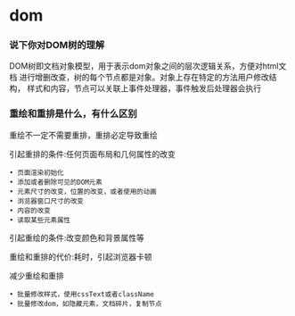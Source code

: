 # dom

### 说下你对DOM树的理解

DOM树即文档对象模型，用于表示dom对象之间的层次逻辑关系，方便对html文档
进行增删改查，树的每个节点都是对象。对象上存在特定的方法用户修改结构，
样式和内容，节点可以关联上事件处理器，事件触发后处理器会执行

### 重绘和重排是什么，有什么区别

重绘不一定不需要重排，重排必定导致重绘

引起重排的条件:任何页面布局和几何属性的改变

    • 页面渲染初始化
    • 添加或者删除可见的DOM元素
    • 元素尺寸的改变，位置的改变，或者使用的动画
    • 浏览器窗口尺寸的改变
    • 内容的改变
    • 读取某些元素属性

引起重绘的条件:改变颜色和背景属性等

重绘和重排的代价:耗时，引起浏览器卡顿

减少重绘和重排

    • 批量修改样式，使用cssText或者className
    • 批量修改dom，如隐藏元素，文档碎片，复制节点

